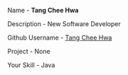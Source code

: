 Name - **Tang Chee Hwa**

Description - New Software Developer

Github Username - [Tang Chee Hwa](https://github.com/cheehwatang)

Project - None

Your Skill - Java